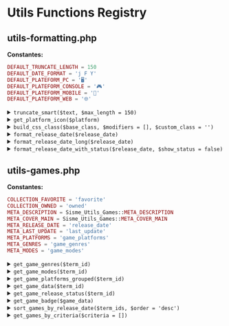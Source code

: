 # Utils Functions Registry

## utils-formatting.php

**Constantes:**
```php
DEFAULT_TRUNCATE_LENGTH = 150
DEFAULT_DATE_FORMAT = 'j F Y'
DEFAULT_PLATEFORM_PC = '🖥️'
DEFAULT_PLATEFORM_CONSOLE = '🎮'
DEFAULT_PLATEFORM_MOBILE = '📱'
DEFAULT_PLATEFORM_WEB = '🌐'
```

<details>
<summary><code>truncate_smart($text, $max_length = 150)</code></summary>

```php
// Tronque intelligemment un texte sur les mots
// @param string $text - Texte à tronquer
// @param int $max_length - Longueur maximale
// @return string - Texte tronqué avec "..."
```
</details>

<details>
<summary><code>get_platform_icon($platform)</code></summary>

```php
// Obtient l'icône emoji d'une plateforme
// @param string $platform - Nom de la plateforme  
// @return string - Icône emoji (💻, 🎮, 📱, etc.)
```
</details>

<details>
<summary><code>build_css_class($base_class, $modifiers = [], $custom_class = '')</code></summary>

```php
// Génère classe CSS avec modificateurs BEM
// @param string $base_class - Classe de base
// @param array $modifiers - Modificateurs BEM
// @param string $custom_class - Classe custom
// @return string - Classes assemblées
```
</details>

<details>
<summary><code>format_release_date($release_date)</code></summary>

```php
// Format court: "15 déc 2024"
// @param string $release_date - Date YYYY-MM-DD
// @return string - Date formatée
```
</details>

<details>
<summary><code>format_release_date_long($release_date)</code></summary>

```php
// Format long: "15 décembre 2024"
// @param string $release_date - Date YYYY-MM-DD
// @return string - Date formatée
```
</details>

<details>
<summary><code>format_release_date_with_status($release_date, $show_status = false)</code></summary>

```php
// Date avec statut: "✅ 15 déc 2024"
// @param string $release_date - Date YYYY-MM-DD
// @param bool $show_status - Afficher icône statut
// @return string - Date avec statut optionnel
```
</details>

## utils-games.php

**Constantes:**
```php
COLLECTION_FAVORITE = 'favorite'
COLLECTION_OWNED = 'owned'
META_DESCRIPTION = Sisme_Utils_Games::META_DESCRIPTION
META_COVER_MAIN = Sisme_Utils_Games::META_COVER_MAIN
META_RELEASE_DATE = 'release_date'
META_LAST_UPDATE = 'last_update'
META_PLATFORMS = 'game_platforms'
META_GENRES = 'game_genres'
META_MODES = 'game_modes'
```

<details>
<summary><code>get_game_genres($term_id)</code></summary>

```php
// Récupère les genres d'un jeu
// @param int $term_id - ID du jeu (term_id)
// @return array - Genres formatés avec id, name, slug
```
</details>

<details>
<summary><code>get_game_modes($term_id)</code></summary>

```php
// Récupère les modes de jeu
// @param int $term_id - ID du jeu (term_id)
// @return array - Modes formatés avec key et label
```
</details>

<details>
<summary><code>get_game_platforms_grouped($term_id)</code></summary>

```php
// Récupère les plateformes groupées par famille
// @param int $term_id - ID du jeu (term_id)
// @return array - Plateformes groupées avec icônes et tooltips
```
</details>

<details>
<summary><code>get_game_data($term_id)</code></summary>

```php
// Récupère les données complètes d'un jeu
// @param int $term_id - ID du jeu (term_id)
// @return array|false - Données complètes du jeu ou false si incomplet
```
</details>

<details>
<summary><code>get_game_release_status($term_id)</code></summary>

```php
// Détermine le statut de sortie d'un jeu
// @param int $term_id - ID du jeu
// @return array - Statut avec is_released, release_date, days_diff, status_text
```
</details>

<details>
<summary><code>get_game_badge($game_data)</code></summary>

```php
// Détermine le badge d'un jeu selon sa fraîcheur
// @param array $game_data - Données complètes du jeu
// @return array - Badge avec class et text ou array vide
```
</details>

<details>
<summary><code>sort_games_by_release_date($term_ids, $order = 'desc')</code></summary>

```php
// Trie les jeux par date de sortie
// @param array $term_ids - IDs des termes
// @param string $order - Ordre de tri : 'desc' ou 'asc'
// @return array - IDs triés par date
```
</details>

<details>
<summary><code>get_games_by_criteria($criteria = [])</code></summary>

```php
// Récupère les IDs des jeux selon les critères
// @param array $criteria - Critères de recherche (genres, released, sort_order, etc.)
// @return array - IDs des jeux trouvés
```
</details>